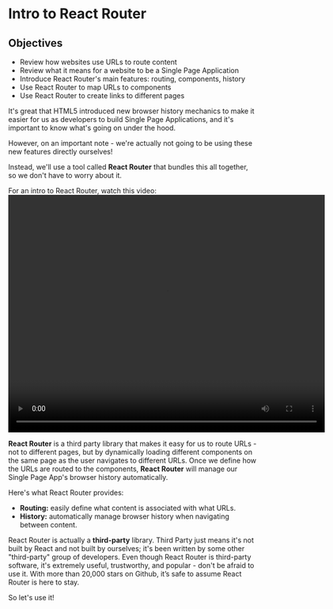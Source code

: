 
# Intro to React Router

## Objectives
* Review how websites use URLs to route content
* Review what it means for a website to be a Single Page Application
* Introduce React Router's main features: routing, components, history
* Use React Router to map URLs to components
* Use React Router to create links to different pages

It's great that HTML5 introduced new browser history mechanics to make it easier
for us as developers to build Single Page Applications, and it's important to know what's going on under the hood.

However, on an important note - we're actually not going to
be using these new features directly ourselves!

Instead, we'll use a tool called
**React Router** that bundles this all together, so we don't have to worry about it.

For an intro to React Router, watch this video:
<video width="640" height="480" controls="controls" type="video/mp4">
<source src="https://embed-ssl.wistia.com/deliveries/86ed960457d30d4247b0f536884db45773925ba6.bin">
Your browser does not support the video tag.
</video>

**React Router** is a third party library that makes it easy for us to route URLs - not to different pages, but by dynamically loading different components on the same page as the user navigates to different URLs. Once we
define how the URLs are routed to the components, **React Router** will
manage our Single Page App's browser history automatically.

Here's what React Router provides:

* **Routing:** easily define what content is associated with what URLs.
* **History:** automatically manage browser history when navigating between
  content.

React Router is actually a **third-party** library. Third Party just means it's
not built by React and not built by ourselves; it's been written by some
other "third-party" group of developers. Even though React Router is third-party
software, it's extremely useful, trustworthy, and popular - don't be afraid to use it. With more than 20,000 stars on Github, it’s safe to assume React Router is here to stay.

So let's use it!
